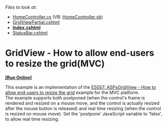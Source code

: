 <!-- default file list -->
*Files to look at*:

* [HomeController.cs](./CS/Q577966/Controllers/HomeController.cs) (VB: [HomeController.vb](./VB/Q577966/Controllers/HomeController.vb))
* [GridViewPartial.cshtml](./CS/Q577966/Views/Home/GridViewPartial.cshtml)
* **[Index.cshtml](./CS/Q577966/Views/Home/Index.cshtml)**
* [StatusBar.cshtml](./CS/Q577966/Views/Home/StatusBar.cshtml)
<!-- default file list end -->
# GridView - How to allow end-users to resize the grid(MVC)
<!-- run online -->
**[[Run Online]](https://codecentral.devexpress.com/e5152/)**
<!-- run online end -->


<p>This example is an implementation of the <a href="https://www.devexpress.com/Support/Center/p/E5057">E5057: ASPxGridView - How to allow end-users to resize the grid</a> example for the MVC platform. <br />
The example supports both postponed (when the control's frame is rendered and resized on a mouse move, and the control is actually resized after the mouse button is released) and real time resizing (when the control is resized on mouse move). Set the 'postpone' JavaScript variable to 'false', to allow real time resizing.</p>

<br/>


